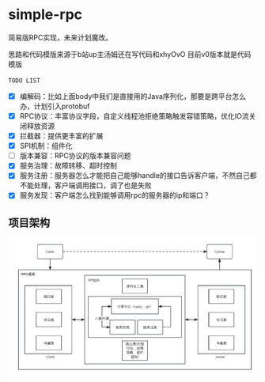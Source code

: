 # simple-rpc
简易版RPC实现，未来计划魔改。

思路和代码模版来源于b站up主汤姆还在写代码和xhyOvO
目前v0版本就是代码模版

`TODO LIST`
 - [x] 编解码：比如上面body中我们是直接用的Java序列化，那要是跨平台怎么办，计划引入protobuf 
 - [x] RPC协议：丰富协议字段，自定义线程池拒绝策略触发容错策略，优化IO流关闭释放资源
 - [x] 拦截器：提供更丰富的扩展
 - [x] SPI机制：组件化
 - [ ] 版本兼容：RPC协议的版本兼容问题
 - [x] 服务治理：故障转移、超时控制
 - [x] 服务注册：服务器怎么才能把自己能够handle的接口告诉客户端，不然自己都不能处理，客户端调用接口，调了也是失败
 - [x] 服务发现：客户端怎么找到能够调用rpc的服务器的ip和端口？

## 项目架构
![架构](https://github.com/PanYuHaa/simple-rpc/blob/master/assets/RPC%E6%A1%86%E6%9E%B6.png)
